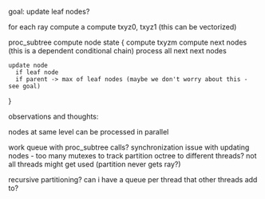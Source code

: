 goal: update leaf nodes?

for each ray
	compute a
	compute txyz0, txyz1 (this can be vectorized)

proc_subtree
	compute node state
  {
    compute txyzm
    compute next nodes (this is a dependent conditional chain)
    process all next next nodes
    
    update node
      if leaf node 
      if parent -> max of leaf nodes (maybe we don't worry about this - see goal)
  }

observations and thoughts:

nodes at same level can be processed in parallel


work queue with proc_subtree calls? 
synchronization issue with updating nodes - too many mutexes to track
partition octree to different threads?
not all threads might get used (partition never gets ray?)

recursive partitioning?
can i have a queue per thread that other threads add to?
